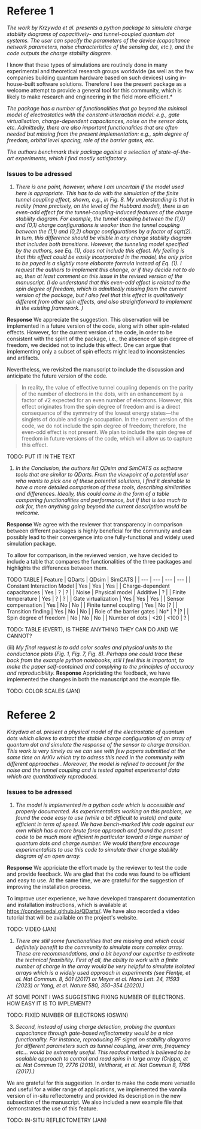 # Referee 1
*The work by Krzywda et al. presents a python package to simulate charge stability diagrams of capacitively- and tunnel-coupled quantum dot systems. The user can specify the parameters of the device (capacitance network parameters, noise characteristics of the sensing dot, etc.), and the code outputs the charge stability diagram.*

I know that these types of simulations are routinely done in many experimental and theoretical research groups worldwide (as well as the few companies building quantum hardware based on such devices) using in-house-built software solutions. Therefore I see the present package as a welcome attempt to provide a general tool for this community, which is likely to make research and engineering in the field more efficient.*

*The package has a number of functionalities that go beyond the minimal model of electrostatics with the constant-interaction model: e.g., gate virtualisation, charge-dependent capacitances, noise on the sensor dots, etc. Admittedly, there are also important functionalities that are often needed but missing from the present implementation: e.g., spin degree of freedom, orbital level spacing, role of the barrier gates, etc.*

*The authors benchmark their package against a selection of state-of-the-art experiments, which I find mostly satisfactory.*


### Issues to be adressed
1. *There is one point, however, where I am uncertain if the model used here is appropriate. This has to do with the simulation of the finite tunnel coupling effect, shown, e.g., in Fig. 8. My understanding is that in reality (more precisely, on the level of the Hubbard model), there is an even-odd effect for the tunnel-coupling-induced features of the charge stability diagram. For example, the tunnel coupling between the (1,0) and (0,1) charge configurations is weaker than the tunnel coupling between the (1,1) and (0,2) charge configurations by a factor of sqrt(2). In turn, this difference should be visible in any charge stability diagram that includes both transitions. However, the tunneling model specified by the authors, see Eq. (1), does not include this effect. My feeling is that this effect could be easily incorporated in the model, the only price to be payed is a slightly more elaborate formula instead of Eq. (1). I request the authors to implement this change, or if they decide not to do so, then at least comment on this issue in the revised version of the manuscript.
 (I do understand that this even-odd effect is related to the spin degree of freedom, which is admittedly missing from the current version of the package, but I also feel that this effect is qualitatively different from other spin effects, and also straightforward to implement in the existing framework. )*

**Response** 
We appreciate the suggestion. This observation will be implemented in a future version of the code, along with other spin-related effects. However, for the current version of the code, in order to be consistent with the spirit of the package, i.e., the absence of spin degree of freedom, we decided not to include this effect. One can argue that implementing only a subset of spin effects might lead to inconsistencies and artifacts.

Nevertheless, we revisited the manuscript to include the discussion and anticipate the future version of the code.

> In reality, the value of effective tunnel coupling depends on the parity of the number of electrons in the dots, with an enhancement by a factor of √2 expected for an even number of electrons. However, this effect originates from the spin degree of freedom and is a direct consequence of the symmetry of the lowest energy states—the singlets of double and single occupation. In the current version of the code, we do not include the spin degree of freedom; therefore, the even-odd effect is not present. We plan to include the spin degree of freedom in future versions of the code, which will allow us to capture this effect.

TODO: PUT IT IN THE TEXT

1. *In the Conclusion, the authors list QDsim and SimCATS as software tools that are similar to QDarts. From the viewpoint of a potential user who wants to pick one of these potential solutions, I find it desirable to have a more detailed comparison of these tools, describing similarities and differences. Ideally, this could come in the form of a table comparing functionalities and performance, but if that is too much to ask for, then anything going beyond the current description would be welcome.*

**Response**
We agree with the reviewer that transparency in comparison between different packages is highly beneficial for the community and can possibly lead to their convergence into one fully-functional and widely used simulation package.

To allow for comparison, in the reviewed version, we have decided to include a table that compares the functionalities of the three packages and highlights the differences between them.

TODO TABLE
| Feature | QDarts | QDsim | SimCATS |
| --- | --- | --- | --- |
| Constant Interaction Model | Yes | Yes | Yes |
| Charge-dependent capacitances | Yes | ? | ? |
| Noise | Physical model | Additive | ? |
| Finite temperature | Yes | ? | ? |
| Gate virtualization | Yes | Yes | Yes |
| Sensor compensation | Yes | No | No |
| Finite tunnel coupling | Yes | No |? |
| Transition finding | Yes | No | No |
| Role of the barrier gates | No* | ? |? |
| Spin degree of freedom | No | No | No |
| Number of dots | <20 | <100 | ? |


TODO: TABLE (EVERT), IS THERE ANYTHING THEY CAN DO AND WE CANNOT?


(iii) *My final request is to add color scales and physical units to the conductance plots (Fig. 1, Fig. 7, Fig. 8). Perhaps one could trace these back from the example python notebooks; still I feel this is important, to make the paper self-contained and complying to the principles of accuracy and reproducibility.*
**Response** 
Appriciating the feedback, we have implemented the changes in both the manuscript and the example file.

TODO: COLOR SCALES (JAN)

# Referee 2

*Krzydwa et al. present a physical model of the electrostatic of quantum dots which allows to extract the stable charge configuration of an array of quantum dot and simulate the response of the sensor to charge transition.
This work is very timely as we can see with few papers submitted at the same time on ArXiv which try to adress this need in the community with different approaches .
Moreover, the model is refined to account for the noise and the tunnel coupling and is tested against experimental data which are quantitatively reproduced.*

### Issues to be adressed
1. *The model is implemented in a python code which is accessible and properly documented. As experimentalists working on this problem, we found the code easy to use (while a bit difficult to install) and quite efficient in term of speed.
We have bench-marked this code against our own which has a more brute force approach and found the present code to be much more efficient in particular toward a large number of quantum dots and charge number. We would therefore encourage experimentalists to use this code to simulate their charge stability diagram of an open array.*

**Response** 
We appriciate the effort made by the reviewer to test the code and provide feedback. We are glad that the code was found to be efficient and easy to use. At the same time, we are grateful for the suggestion of improving the installation process. 

To improve user experience, we have developed transparent documentation and installation instructions, which is available at https://condensedai.github.io/QDarts/. We have also recorded a video tutorial that will be available on the project's website. 

TODO: VIDEO (JAN)

1. *There are still some functionalities that are missing and which could definitely benefit to the community to simulate more complex array. These are recommendations, and a bit beyond our expertise to estimate the technical feasibility.
First of all, the ability to work with a finite number of charge in the array would be very helpful to simulate isolated arrays which is a widely used approach in experiments (see Flentje, et al. Nat Commun. 8, 501 (2017) or Meyer et al. Nano Lett. 24, 11593 (2023) or Yang, et al. Nature 580, 350–354 (2020).)*

AT SOME POINT I WAS SUGGESTING FIXING NUMBER OF ELECTRONS. HOW EASY IT IS TO IMPLEMENT? 

TODO: FIXED NUMBER OF ELECTRONS (OSWIN)


3. *Second, instead of using charge detection, probing the quantum capacitance through gate-based reflectometry would be a nice functionality. For instance, reproducing RF signal on stability diagrams for different parameters such as tunnel coupling, lever arm, frequency etc… would be extremely useful. This readout method is believed to be scalable approach to control and read spins in large array (Crippa, et al. Nat Commun 10, 2776 (2019), Veldhorst, et al. Nat Commun 8, 1766 (2017).)*
 
 We are grateful for this suggestion. In order to make the code more versatile and useful for a wider range of applications, we implemented the vannila version of in-situ reflectometry and provided its description in the new subsection of the manuscript. We also included a new example file that demonstrates the use of this feature.

 TODO: IN-SITU REFLECTOMETRY (JAN)




